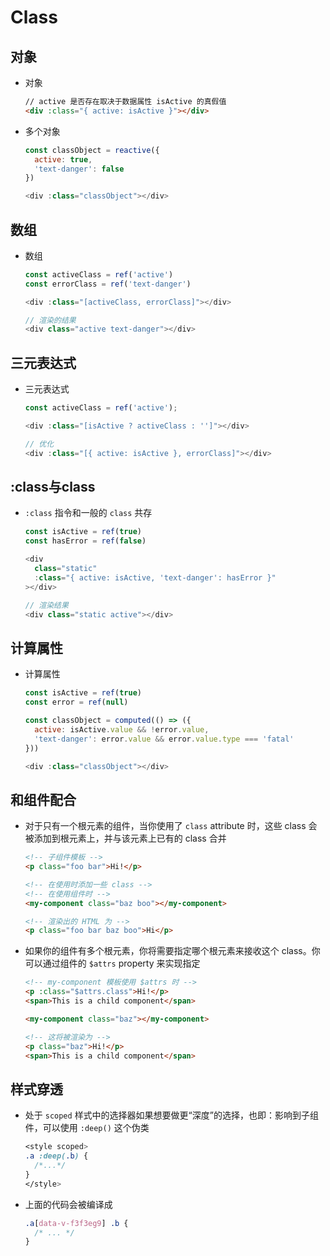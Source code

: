 # Class

## 对象

+ 对象

  ```html
  // active 是否存在取决于数据属性 isActive 的真假值
  <div :class="{ active: isActive }"></div>
  ```

+ 多个对象

  ```js
  const classObject = reactive({
    active: true,
    'text-danger': false
  })

  <div :class="classObject"></div>
  ```

## 数组

+ 数组

  ```js
  const activeClass = ref('active')
  const errorClass = ref('text-danger')

  <div :class="[activeClass, errorClass]"></div>

  // 渲染的结果
  <div class="active text-danger"></div>
  ```

## 三元表达式

+ 三元表达式

  ```js
  const activeClass = ref('active');

  <div :class="[isActive ? activeClass : '']"></div>

  // 优化
  <div :class="[{ active: isActive }, errorClass]"></div>
  ```

## :class与class

+ `:class` 指令和一般的 `class` 共存

  ```js
  const isActive = ref(true)
  const hasError = ref(false)

  <div
    class="static"
    :class="{ active: isActive, 'text-danger': hasError }"
  ></div>

  // 渲染结果
  <div class="static active"></div>
  ```

## 计算属性

+ 计算属性

  ```js
  const isActive = ref(true)
  const error = ref(null)

  const classObject = computed(() => ({
    active: isActive.value && !error.value,
    'text-danger': error.value && error.value.type === 'fatal'
  }))

  <div :class="classObject"></div>
  ```

## 和组件配合

+ 对于只有一个根元素的组件，当你使用了 `class` attribute 时，这些 class 会被添加到根元素上，并与该元素上已有的 class 合并

  ```html
  <!-- 子组件模板 -->
  <p class="foo bar">Hi!</p>
  ```

  ```html
  <!-- 在使用时添加一些 class -->
  <!-- 在使用组件时 -->
  <my-component class="baz boo"></my-component>
  ```

  ```html
  <!-- 渲染出的 HTML 为 -->
  <p class="foo bar baz boo">Hi</p>
  ```

+ 如果你的组件有多个根元素，你将需要指定哪个根元素来接收这个 class。你可以通过组件的 `$attrs` property 来实现指定

  ```html
  <!-- my-component 模板使用 $attrs 时 -->
  <p :class="$attrs.class">Hi!</p>
  <span>This is a child component</span>
  ```

  ```html
  <my-component class="baz"></my-component>
  ```

  ```html
  <!-- 这将被渲染为 -->
  <p class="baz">Hi!</p>
  <span>This is a child component</span>
  ```

## 样式穿透

+ 处于 `scoped` 样式中的选择器如果想要做更“深度”的选择，也即：影响到子组件，可以使用 `:deep()` 这个伪类

  ```css
  <style scoped>
  .a :deep(.b) {
    /*...*/
  }
  </style>
  ```

+ 上面的代码会被编译成

  ```css
  .a[data-v-f3f3eg9] .b {
    /* ... */
  }
  ```
